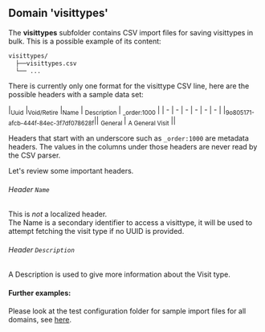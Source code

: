## Domain 'visittypes'
The **visittypes** subfolder contains CSV import files for saving visittypes in bulk. This is a possible example of its content:
```bash
visittypes/
  ├──visittypes.csv
  └── ...
```
There is currently only one format for the visittype CSV line, here are the possible headers with a sample data set:

|<sub>Uuid</sub> |<sub>Void/Retire</sub> |<sub>Name</sub> | <sub>Description</sub> | <sub>_order:1000</sub> |
| - | - | - | - | - | - |
|<sub>9o805171-afcb-444f-84ec-3f7df078628f</sub>|<sub></sub>| <sub>General </sub> | <sub>A General Visit</sub> |<sub></sub>|

Headers that start with an underscore such as `_order:1000` are metadata headers. The values in the columns under those headers are never read by the CSV parser.


Let's review some important headers.

###### Header `Name`
This is _not_ a localized header.
<br/>The  Name is a secondary identifier to access a visittype, it will be used to attempt fetching the visit type if no UUID is provided.

###### Header `Description`
A Description is used to give more information about the Visit type.

#### Further examples:
Please look at the test configuration folder for sample import files for all domains, see [here](../api/src/test/resources/testAppDataDir/configuration).